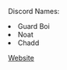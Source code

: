 <p>Discord Names:</p>
<li>Guard Boi</li>
<li>Noat</li>
<li>Chadd</li>

<a href="https://cow.futbol">Website</a>
